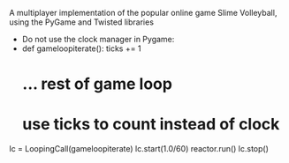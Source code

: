 A multiplayer implementation of the popular online game Slime Volleyball, using the PyGame and Twisted libraries

- Do not use the clock manager in Pygame:
- def gameloopiterate():
	ticks += 1
	# ... rest of game loop
	# use ticks to count instead of clock

lc = LoopingCall(gameloopiterate)
lc.start(1.0/60)
reactor.run()
lc.stop()
